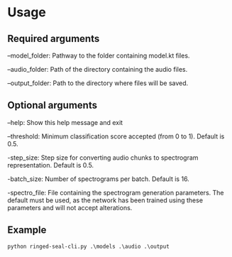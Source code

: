 # Usage

## Required arguments
–model_folder: Pathway to the folder containing model.kt files.

–audio_folder: Path of the directory containing the audio files.

–output_folder: Path to the directory where files will be saved.

## Optional arguments
–help: Show this help message and exit

–threshold: Minimum classification score accepted (from 0 to 1). Default is 0.5.

-step_size: Step size for converting audio chunks to spectrogram representation. Default is 0.5. 

-batch_size: Number of spectrograms per batch. Default is 16.

-spectro_file: File containing the spectrogram generation parameters. The default must be used, as the network has been trained using these parameters and will not accept alterations. 

## Example

```commandline
python ringed-seal-cli.py .\models .\audio .\output
```